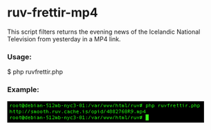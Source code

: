# ruv-frettir-mp4
This script filters returns the evening news of the Icelandic National Television from yesterday in a MP4 link.

### Usage:
$ php ruvfrettir.php 

### Example:
![screenshot](https://github.com/arnipluseinn/ruv-frettir-mp4/raw/master/ruvfrettir.png)

